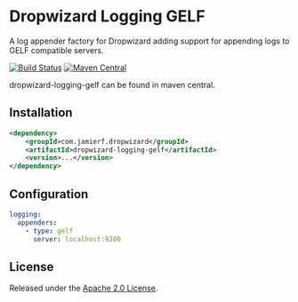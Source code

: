 Dropwizard Logging GELF
========

A log appender factory for Dropwizard adding support for appending logs to GELF compatible servers.

[![Build Status](https://api.travis-ci.org/reines/dropwizard-logging-gelf.png)](https://travis-ci.org/reines/dropwizard-logging-gelf)
[![Maven Central](https://maven-badges.herokuapp.com/maven-central/com.jamierf.dropwizard/dropwizard-logging-gelf/badge.png)](https://maven-badges.herokuapp.com/maven-central/com.jamierf.dropwizard/dropwizard-logging-gelf)


dropwizard-logging-gelf can be found in maven central.

## Installation

```xml
<dependency>
    <groupId>com.jamierf.dropwizard</groupId>
    <artifactId>dropwizard-logging-gelf</artifactId>
    <version>...</version>
</dependency>
```

## Configuration

```yaml
logging:
  appenders:
    - type: gelf
      server: localhost:9200
```

## License

Released under the [Apache 2.0 License](LICENSE).
